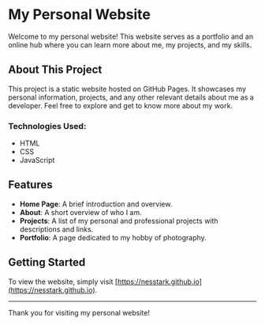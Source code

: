 # My Personal Website

Welcome to my personal website! This website serves as a portfolio and an online hub where you can learn more about me, my projects, and my skills.

## About This Project

This project is a static website hosted on GitHub Pages. It showcases my personal information, projects, and any other relevant details about me as a developer. Feel free to explore and get to know more about my work.

### Technologies Used:
- HTML
- CSS
- JavaScript

## Features

- **Home Page**: A brief introduction and overview.
- **About**: A short overview of who I am.
- **Projects**: A list of my personal and professional projects with descriptions and links.
- **Portfolio**: A page dedicated to my hobby of photography.

## Getting Started

To view the website, simply visit [https://nesstark.github.io](https://nesstark.github.io).

---

Thank you for visiting my personal website!

